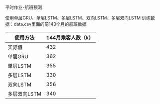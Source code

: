 平时作业-航班预测

使用单层GRU、单层LSTM、多层LSTM、双向LSTM、多层双向LSTM
训练数据：data.csv里面的前143个月的航班数据

| 使用方法     | 144月乘客人数（k） |
| ------------ | ------------------ |
| 实际值       | 432                |
| 单层GRU      | 362                |
| 单层LSTM     | 355                |
| 多层LSTM     | 330                |
| 双向LSTM     | 356                |
| 多层双向LSTM | 340                |